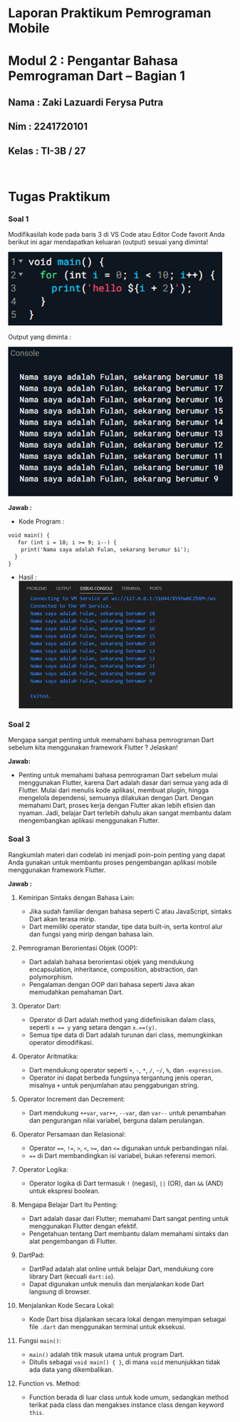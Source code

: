 # Laporan Praktikum Pemrograman Mobile 
# Modul 2 : Pengantar Bahasa Pemrograman Dart – Bagian 1

## Nama     : Zaki Lazuardi Ferysa Putra
## Nim      : 2241720101
## Kelas    : TI-3B / 27
<br>

# Tugas Praktikum
### Soal 1
Modifikasilah kode pada baris 3 di VS Code atau Editor Code favorit Anda berikut ini agar mendapatkan keluaran (output) sesuai yang diminta!

![alt text](image.png)

Output yang diminta : 

![alt text](image-1.png)

<b>Jawab : </b> 

- Kode Program :
```
void main() { 
   for (int i = 18; i >= 9; i--) { 
    print('Nama saya adalah Fulan, sekarang berumur $i'); 
  } 
}
```
- Hasil :
![alt text](image-2.png)

### Soal 2
Mengapa sangat penting untuk memahami bahasa pemrograman Dart sebelum kita menggunakan framework Flutter ? Jelaskan!


<b>Jawab: </b> 

- Penting untuk memahami bahasa pemrograman Dart sebelum mulai menggunakan Flutter, karena Dart adalah dasar dari semua yang ada di Flutter. Mulai dari menulis kode aplikasi, membuat plugin, hingga mengelola dependensi, semuanya dilakukan dengan Dart. Dengan memahami Dart, proses kerja dengan Flutter akan lebih efisien dan nyaman. Jadi, belajar Dart terlebih dahulu akan sangat membantu dalam mengembangkan aplikasi menggunakan Flutter.

### Soal 3
Rangkumlah materi dari codelab ini menjadi poin-poin penting yang dapat Anda gunakan untuk membantu proses pengembangan aplikasi mobile menggunakan framework Flutter.

<b>Jawab : </b>
1.	Kemiripan Sintaks dengan Bahasa Lain:
    - Jika sudah familiar dengan bahasa seperti C atau JavaScript, sintaks Dart akan terasa mirip.
    - Dart memiliki operator standar, tipe data built-in, serta kontrol alur dan fungsi yang mirip dengan bahasa lain.

2.	Pemrograman Berorientasi Objek (OOP):
    - Dart adalah bahasa berorientasi objek yang mendukung encapsulation, inheritance, composition, abstraction, dan polymorphism.
    - Pengalaman dengan OOP dari bahasa seperti Java akan memudahkan pemahaman Dart.

3.	Operator Dart:
    - Operator di Dart adalah method yang didefinisikan dalam class, seperti `x == y` yang setara dengan `x.==(y)`.
    - Semua tipe data di Dart adalah turunan dari class, memungkinkan operator dimodifikasi.

4.	Operator Aritmatika:
    - Dart mendukung operator seperti `+`, `-`, `*`, `/`, `~/`, `%`, dan `-expression`.
    - Operator ini dapat berbeda fungsinya tergantung jenis operan, misalnya `+` untuk penjumlahan atau penggabungan string.

5.	Operator Increment dan Decrement:
    - Dart mendukung `++var`, `var++`, `--var`, dan `var--` untuk penambahan dan pengurangan nilai variabel, berguna dalam perulangan.

6.	Operator Persamaan dan Relasional:
    - Operator `==`, `!=`, `>`, `<`, `>=`, dan `<=` digunakan untuk perbandingan nilai.
    - `==` di Dart membandingkan isi variabel, bukan referensi memori.

7.	Operator Logika:
    - Operator logika di Dart termasuk `!` (negasi), `||` (OR), dan `&&` (AND) untuk ekspresi boolean.

8.	Mengapa Belajar Dart Itu Penting:
    - Dart adalah dasar dari Flutter; memahami Dart sangat penting untuk menggunakan Flutter dengan efektif.
    - Pengetahuan tentang Dart membantu dalam memahami sintaks dan alat pengembangan di Flutter.

9.	DartPad:
    - DartPad adalah alat online untuk belajar Dart, mendukung core library Dart (kecuali `dart:io`).
    - Dapat digunakan untuk menulis dan menjalankan kode Dart langsung di browser.

10.	Menjalankan Kode Secara Lokal:
    - Kode Dart bisa dijalankan secara lokal dengan menyimpan sebagai file `.dart` dan menggunakan terminal untuk eksekusi.

11.	Fungsi `main()`:
    - `main()` adalah titik masuk utama untuk program Dart.
    - Ditulis sebagai `void main() { }`, di mana `void` menunjukkan tidak ada data yang dikembalikan.

12.	Function vs. Method:
    - Function berada di luar class untuk kode umum, sedangkan method terikat pada class dan mengakses instance class dengan keyword `this`.
